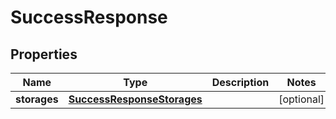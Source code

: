 
# SuccessResponse

## Properties
Name | Type | Description | Notes
------------ | ------------- | ------------- | -------------
**storages** | [**SuccessResponseStorages**](SuccessResponseStorages.md) |  |  [optional]



